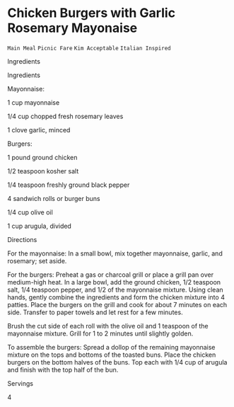 # Chicken Burgers with Garlic Rosemary Mayonaise

`Main Meal` `Picnic Fare` `Kim Acceptable` `Italian Inspired`

 

  Ingredients  

  Ingredients

Mayonnaise:

1 cup mayonnaise

1/4 cup chopped fresh rosemary leaves

1 clove garlic, minced

Burgers:

1 pound ground chicken

1/2 teaspoon kosher salt

1/4 teaspoon freshly ground black pepper

4 sandwich rolls or burger buns

1/4 cup olive oil

1 cup arugula, divided

Directions

For the mayonnaise: In a small bowl, mix together mayonnaise, garlic, and rosemary; set aside.

For the burgers: Preheat a gas or charcoal grill or place a grill pan over medium-high heat. In a large bowl, add the ground chicken, 1/2 teaspoon salt, 1/4 teaspoon pepper, and 1/2 of the mayonnaise mixture. Using clean hands, gently combine the ingredients and form the chicken mixture into 4 patties. Place the burgers on the grill and cook for about 7 minutes on each side. Transfer to paper towels and let rest for a few minutes.

Brush the cut side of each roll with the olive oil and 1 teaspoon of the mayonnaise mixture. Grill for 1 to 2 minutes until slightly golden.

To assemble the burgers: Spread a dollop of the remaining mayonnaise mixture on the tops and bottoms of the toasted buns. Place the chicken burgers on the bottom halves of the buns. Top each with 1/4 cup of arugula and finish with the top half of the bun.

  

   Servings  

  4  

 
